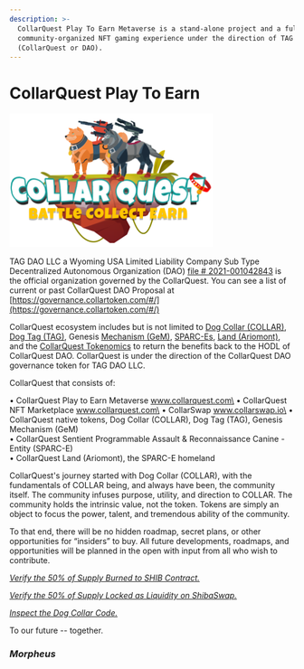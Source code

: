 ```yaml
---
description: >-
  CollarQuest Play To Earn Metaverse is a stand-alone project and a fully
  community-organized NFT gaming experience under the direction of TAG DAO LLC
  (CollarQuest or DAO).
---
```


# CollarQuest Play To Earn

![CollarQuest a Metaverse Play2Earn Ecosystem](.gitbook/assets/CQ-Title.png)

TAG DAO LLC a Wyoming USA Limited Liability Company Sub Type Decentralized Autonomous Organization (DAO) [file # 2021-001042843](https://wyobiz.wyo.gov/Business/FilingDetails.aspx?eFNum=238025085027199181157084092248068096111016081201) is the official organization governed by the CollarQuest.  You can see a list of current or past CollarQuest DAO Proposal at [https://governance.collartoken.com/#/](https://governance.collartoken.com/#/)

CollarQuest ecosystem includes but is not limited to [Dog Collar (COLLAR)](tokenomics/tokenomics/dog-collar-collar.md), [Dog Tag (TAG)](tokenomics/tokenomics/dog-tag/), Genesis [Mechanism (GeM)](tokenomics/tokenomics/genesis-mechanism-gem/), [SPARC-Es](tokenomics/tokenomics/collarquest-sparc-e.md), [Land (Ariomont)](tokenomics/tokenomics/collarquest-land.md), and the [CollarQuest Tokenomics](broken-reference) to return the benefits back to the HODL of CollarQuest DAO.  CollarQuest is under the direction of the CollarQuest DAO governance token for TAG DAO LLC.

CollarQuest that consists of:

• CollarQuest Play to Earn Metaverse www.collarquest.com\
• CollarQuest NFT Marketplace www.collarquest.com\
• CollarSwap www.collarswap.io\
• CollarQuest native tokens, Dog Collar (COLLAR), Dog Tag (TAG), Genesis Mechanism (GeM) \
• CollarQuest Sentient Programmable Assault & Reconnaissance Canine - Entity (SPARC-E)\
• CollarQuest Land (Ariomont), the SPARC-E homeland

CollarQuest's journey started with Dog Collar (COLLAR), with the fundamentals of COLLAR being, and always have been, the community itself. The community infuses purpose, utility, and direction to COLLAR. The community holds the intrinsic value, not the token. Tokens are simply an object to focus the power, talent, and tremendous ability of the community.‌

To that end, there will be no hidden roadmap, secret plans, or other opportunities for “insiders” to buy. All future developments, roadmaps, and opportunities will be planned in the open with input from all who wish to contribute.&#x20;

_​_[_Verify the 50% of Supply Burned to SHIB Contract._](https://etherscan.io/tx/0x45317c391be5ba2a1226c852b41a2b3d6f3f1a6702b0206d19af80c88dfe1070)_​_‌

_​_[_Verify the 50% of Supply Locked as Liquidity on ShibaSwap._](https://etherscan.io/tx/0xfaab6c07a95885813a24fc31f36cfe68981562896eab972a5ffb0331fa159898)_​_‌

_​_[_Inspect the Dog Collar Code._](https://etherscan.io/address/0x9783b81438c24848f85848f8df31845097341771#code)

To our future -- together.

### _**Morpheus**_
